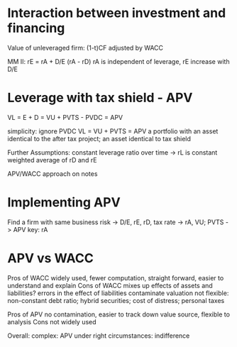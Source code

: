 # Interaction between investment and financing
Value of unleveraged firm: (1-t)CF adjusted by WACC

MM II: rE = rA + D/E (rA - rD)
rA is independent of leverage, rE increase with D/E

# Leverage with tax shield - APV
VL = E + D = VU + PVTS - PVDC = APV

simplicity: ignore PVDC
VL = VU + PVTS = APV
a portfolio with an asset identical to the after tax project; an asset identical to tax shield

Further Assumptions:
constant leverage ratio over time -> rL is constant weighted average of rD and rE

APV/WACC approach on notes

# Implementing APV
Find a firm with same business risk -> D/E, rE, rD, tax rate -> rA, VU; PVTS -> APV
key: rA

# APV vs WACC
Pros of WACC
widely used, fewer computation, straight forward, easier to understand and explain
Cons of WACC
mixes up effects of assets and liabilities? errors in the effect of liabilities contaminate valuation
not flexible: non-constant debt ratio; hybrid securities; cost of distress; personal taxes

Pros of APV
no contamination, easier to track down value source, flexible to analysis
Cons
not widely used


Overall:
complex: APV
under right circumstances: indifference

